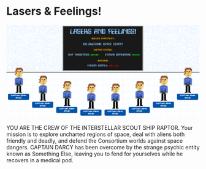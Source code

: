 # Lasers & Feelings!

![alt text](https://github.com/Singhmansingh/lasers-and-feelings/raw/master/src/Screenshot.png)

YOU ARE THE CREW OF THE INTERSTELLAR SCOUT SHIP RAPTOR. Your mission is to explore
uncharted regions of space, deal with aliens both friendly and deadly, and defend the Consortium
worlds against space dangers. CAPTAIN DARCY has been overcome by the strange psychic entity
known as Something Else, leaving you to fend for yourselves while he recovers in a medical pod.